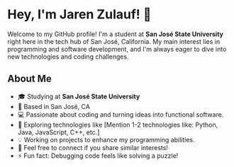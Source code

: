 # Hey, I'm Jaren Zulauf! 👋

Welcome to my GitHub profile! I'm a student at **San José State University** right here in the tech hub of San José, California. My main interest lies in programming and software development, and I'm always eager to dive into new technologies and coding challenges.

## About Me
- 🎓 Studying at **San José State University**
- 📍 Based in San José, CA
- 💻 Passionate about coding and turning ideas into functional software.
- 🚀 Exploring technologies like [Mention 1-2 technologies like: Python, Java, JavaScript, C++, etc.]
- 💡 Working on projects to enhance my programming abilities.
- 💬 Feel free to connect if you share similar interests!
- ⚡ Fun fact: Debugging code feels like solving a puzzle!
